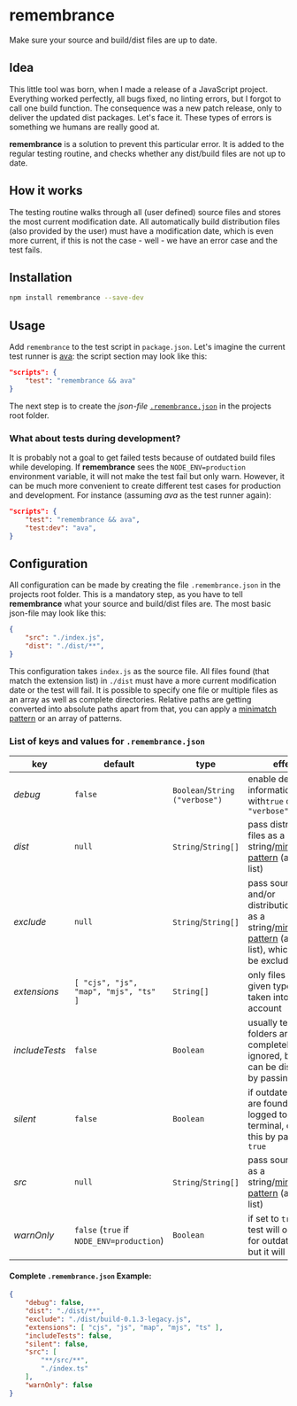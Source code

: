 # remembrance
Make sure your source and build/dist files are up to date.


## Idea
This little tool was born, when I made a release of a JavaScript project. Everything worked perfectly, all bugs fixed, no linting errors, but I forgot to call one build function. The consequence was a new patch release, only to deliver the updated dist packages. Let's face it. These types of errors is something we humans are really good at.  
  
**remembrance** is a solution to prevent this particular error. It is added to the regular testing routine, and checks whether any dist/build files are not up to date.


## How it works
The testing routine walks through all (user defined) source files and stores the most current modification date. All automatically build distribution files (also provided by the user) must have a modification date, which is even more current, if this is not the case - well - we have an error case and the test fails.


## Installation
```sh
npm install remembrance --save-dev
```


## Usage
Add `remembrance` to the test script in `package.json`. Let's imagine the current test runner is [ava](https://github.com/avajs/ava): the script section may look like this:

```json
"scripts": {
    "test": "remembrance && ava"
}
```

The next step is to create the _json-file_ [`.remembrance.json`](#configuration) in the projects root folder. 


### What about tests during development?
It is probably not a goal to get failed tests because of outdated build files while developing. If **remembrance** sees the `NODE_ENV=production` environment variable, it will not make the test fail but only warn. However, it can be much more convenient to create different test cases for production and development. For instance (assuming _ava_ as the test runner again):

```json
"scripts": {
    "test": "remembrance && ava",
    "test:dev": "ava",
}
```


## Configuration
All configuration can be made by creating the file `.remembrance.json` in the projects root folder. This is a mandatory step, as you have to tell **remembrance** what your source and build/dist files are. The most basic json-file may look like this:

```json
{
    "src": "./index.js",
    "dist": "./dist/**",
}
```

This configuration takes `index.js` as the source file. All files found (that match the extension list) in `./dist` must have a more current modification date or the test will fail. It is possible to specify one file or multiple files as an array as well as complete directories. Relative paths are getting converted into absolute paths apart from that, you can apply a [minimatch pattern](https://github.com/isaacs/minimatch) or an array of patterns.


### List of keys and values for `.remembrance.json`

| key            | default                                   | type                           | effect                                                                                                                                                | required? |
| -------------- |------------------------------------------ |------------------------------- | ----------------------------------------------------------------------------------------------------------------------------------------------------- | --------- |
| _debug_        | `false`                                   | `Boolean`/`String ("verbose")` | enable debugging information with`true` or `"verbose"`                                                                                                | _no_      |
| _dist_         | `null`                                    | `String`/`String[]`            | pass distribution files as a string/[minimatch-pattern](https://github.com/isaacs/minimatch) (also as a list)                                         | _yes_     | 
| _exclude_      | `null`                                    | `String`/`String[]`            | pass source and/or distribution files as a string/[minimatch-pattern](https://github.com/isaacs/minimatch) (also as a list), which should be excluded | _no_      |
| _extensions_   | `[ "cjs", "js", "map", "mjs", "ts" ]`     | `String[]`                     | only files of the given types are taken into account                                                                                                  | _no_      |
| _includeTests_ | `false`                                   | `Boolean`                      | usually test folders are completely ignored, but this can be disabled by passing `false`                                                              | _no_      |
| _silent_       | `false`                                   | `Boolean`                      | if outdated files are found, it gets logged to the terminal, disable this by passing `true`                                                           | _no_      |
| _src_          | `null`                                    | `String`/`String[]`            | pass source files as a string/[minimatch-pattern](https://github.com/isaacs/minimatch) (also as a list)                                               | _yes_     |
| _warnOnly_     | `false` (`true` if `NODE_ENV=production`) | `Boolean`                      | if set to `true` the test will only warn for outdated files, but it will not fail                                                                     | _no_      |


#### Complete `.remembrance.json` Example:
```json
{
    "debug": false,
    "dist": "./dist/**",
    "exclude": "./dist/build-0.1.3-legacy.js",
    "extensions": [ "cjs", "js", "map", "mjs", "ts" ],
    "includeTests": false,
    "silent": false,
    "src": [
        "**/src/**",
        "./index.ts"
    ],
    "warnOnly": false
}
```